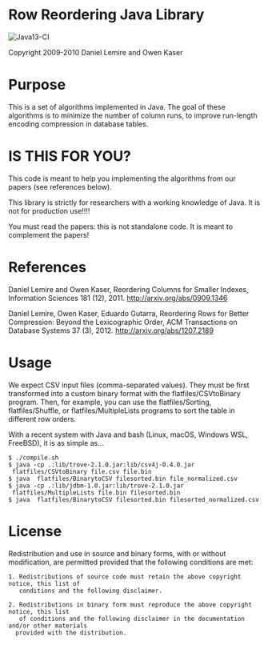 # Row Reordering Java Library

![Java13-CI](https://github.com/lemire/rowreorderingjavalibrary/workflows/Java13-CI/badge.svg)

Copyright 2009-2010 Daniel Lemire and Owen Kaser

# Purpose

This is a set of algorithms implemented in Java. The goal of these
algorithms is to minimize the number of column runs, to improve
run-length encoding compression in database tables.


# IS THIS FOR YOU?

This code is meant to help you implementing the algorithms from our papers (see references below).

This library is strictly for researchers with a working knowledge of
Java. It is not for production use!!!!

You must read the papers: this is not standalone code. It is meant to complement the papers!

# References

Daniel Lemire and Owen Kaser, Reordering Columns for Smaller Indexes, Information Sciences 181 (12), 2011.
http://arxiv.org/abs/0909.1346

Daniel Lemire, Owen Kaser, Eduardo Gutarra, Reordering Rows for Better Compression: Beyond the Lexicographic Order, ACM Transactions on Database Systems 37 (3), 2012.
http://arxiv.org/abs/1207.2189


# Usage

We expect CSV input files (comma-separated values). They must be
first transformed into a custom binary format with the flatfiles/CSVtoBinary
program. Then, for example, you can use the flatfiles/Sorting, flatfiles/Shuffle,
or flatfiles/MultipleLists programs to sort the table in different row orders. 


With a recent system with Java and bash (Linux, macOS, Windows WSL, FreeBSD), it is as simple as...

```
$ ./compile.sh
$ java -cp .:lib/trove-2.1.0.jar:lib/csv4j-0.4.0.jar  flatfiles/CSVtoBinary file.csv file.bin
$ java  flatfiles/BinarytoCSV filesorted.bin file_normalized.csv
$ java -cp .:lib/jdbm-1.0.jar:lib/trove-2.1.0.jar  flatfiles/MultipleLists file.bin filesorted.bin
$ java  flatfiles/BinarytoCSV filesorted.bin filesorted_normalized.csv
```

# License

Redistribution and use in source and binary forms, with or without modification, are
permitted provided that the following conditions are met:
 
    1. Redistributions of source code must retain the above copyright notice, this list of
       conditions and the following disclaimer.
 
    2. Redistributions in binary form must reproduce the above copyright notice, this list
       of conditions and the following disclaimer in the documentation and/or other materials
      provided with the distribution.
